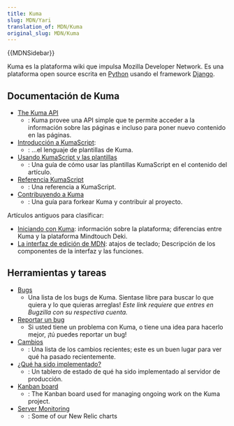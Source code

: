 ```yaml
---
title: Kuma
slug: MDN/Yari
translation_of: MDN/Kuma
original_slug: MDN/Kuma
---
```

{{MDNSidebar}}

Kuma es la plataforma wiki que impulsa Mozilla Developer Network. Es una plataforma open source escrita en [Python](http://www.python.org/ "http://www.python.org/") usando el framework [Django](https://www.djangoproject.com/).

## Documentación de Kuma

- [The Kuma API](/es/docs/Project:MDN/Kuma/API)
  - : Kuma provee una API simple que te permite acceder a la información sobre las páginas e incluso para poner nuevo contenido en las páginas.
- [Introducción a KumaScript](/es/docs/Project:Introduction_to_KumaScript):
  - : ...el lenguaje de plantillas de Kuma.
- [Usando KumaScript y las plantillas](/es/docs/Project:MDN/Kuma/KumaScript_guide)
  - : Una guía de cómo usar las plantillas KumaScript en el contenido del artículo.
- [Referencia KumaScript](/es/docs/Project:MDN/Kuma/KumaScript_reference)
  - : Una referencia a KumaScript.
- [Contribuyendo a Kuma](/es/docs/Project:MDN/Kuma/Contributing)
  - : Una guía para forkear Kuma y contribuir al proyecto.

Artículos antiguos para clasificar:

- [Iniciando con Kuma](/es/docs/Project:Getting_started_with_Kuma): información sobre la plataforma; diferencias entre Kuma y la plataforma Mindtouch Deki.
- [La interfaz de edición de MDN](/es/docs/Project:MDC_editor_guide): atajos de teclado; Descripción de los componentes de la interfaz y las funciones.

## Herramientas y tareas

- [Bugs](https://bugzilla.mozilla.org/buglist.cgi?cmdtype=dorem&remaction=run&namedcmd=mdn-backlog&sharer_id=416309&list_id=6206936 "https://bugzilla.mozilla.org/buglist.cgi?cmdtype=dorem&remaction=run&namedcmd=mdn-backlog&sharer_id=416309&list_id=6206936")
  - Una lista de los bugs de Kuma. Sientase libre para buscar lo que quiera y lo que quieras arreglas! _Este link requiere que entres en Bugzilla con su respectiva cuenta._
- [Reportar un bug](https://bugzilla.mozilla.org/enter_bug.cgi?product=Mozilla%20Developer%20Network)
  - Si usted tiene un problema con Kuma, o tiene una idea para hacerlo mejor, ¡tú puedes reportar un bug!
- [Cambios](/es/docs/Project:MDN/Kuma/Changelog)
  - : Una lista de los cambios recientes; este es un buen lugar para ver qué ha pasado recientemente.
- [¿Qué ha sido implementado?](http://mzl.la/mdn_whats_deployed)
  - : Un tablero de estado de qué ha sido implementado al servidor de producción.
- [Kanban board](https://mdn.kanbanery.com/projects/32137/board/?key=0383ba5f05e165e0eb19d8476654fe9775ce2ca7)
  - : The Kanban board used for managing ongoing work on the Kuma project.
- [Server Monitoring](/es/docs/Project:MDN/ServerCharts)
  - : Some of our New Relic charts

